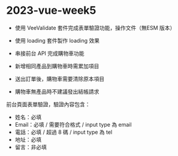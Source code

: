 # 2023-vue-week5
- 使用 VeeValidate 套件完成表單驗證功能，操作文件（無ESM 版本）
- 使用 loading 套件製作 loading 效果
- 串接前台 API 完成購物車功能

- 新增相同產品到購物車時需累加項目
- 送出訂單後，購物車需要清除原本項目
- 購物車無產品時不建議發出結帳請求
  
前台頁面表單驗證，驗證內容包含：
- 姓名：必填
- Email：必填 / 需要符合格式 / input type 為 email
- 電話：必填 / 超過 8 碼 / input type 為 tel
- 地址：必填
- 留言：非必填
